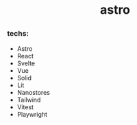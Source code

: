 # <p align=center>astro</p>

### techs:
- Astro
- React
- Svelte
- Vue
- Solid
- Lit
- Nanostores
- Tailwind
- Vitest
- Playwright
